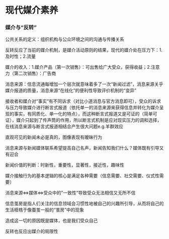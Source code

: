 # 现代媒介素养

### 媒介与“反转”

公共关系的定义：组织机构与公众环境之间的沟通与传播关系

反转反应了当前的媒介机制，是媒介活动原则的结果，现代的媒介处在压力下：1.及时性；2.流量

媒介的收入：1.媒介产品（第一次销售）：可出售给广大受众，获得收益；2.注意力（第二次销售）：广告商

消息来源：信息流通每增加一个层次就意味着多了一次“新闻过滤”，消息来源关乎媒介报道的质量，消息来源“在线化”的便利性导致评价机制的“变异”

接收者和媒介对“事实“有不同诉求（对比小道消息与官方消息即可），受众的诉求与压力导致媒介进行断言式报道（依托单一的消息来源来获得信息并转化为媒介呈现的事实，有同质化、单一化的特点），而这种断言式报道又是可证的（简单可证），媒介只起到了传声筒的作用，所以断言式机制是应对现实压力的调和选择，在线消息来源与断言式报道相结合产生很大问题e.g.羊群效应

直观可见的新闻未必是真的，图像表现有暧昧行为

消息来源与新闻媒体联系希望提高自己名声，新闻告知我们什么？媒体既有引导又有迎合

新闻价值的判断：时新性，重要性，显著性，接近性，趣味性

媒介接触行为的基本逻辑的核心是满足各种需要（信息需要、社交需要、仪式性需要）

消息来源$\Leftrightarrow$媒体$\Leftrightarrow$受众中的”一致性“导致受众无法相信又无所不信

信息茧房是指人们关注的信息领域会习惯性地被自己的兴趣所引导，从而将自己的生活桎梏于像蚕茧一般的“茧房”中的现象

造成这一切的原因既是媒体，也是我们受众自己

反转也反应出媒介的局限性